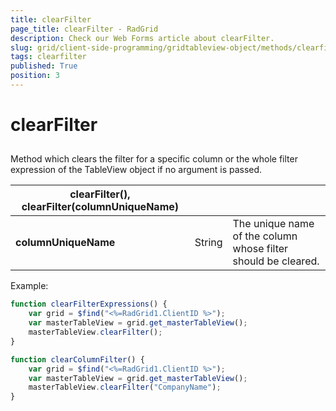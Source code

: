 ```yaml
---
title: clearFilter
page_title: clearFilter - RadGrid
description: Check our Web Forms article about clearFilter.
slug: grid/client-side-programming/gridtableview-object/methods/clearfilter
tags: clearfilter
published: True
position: 3
---
```


# clearFilter



## 

Method which clears the filter for a specific column or the whole filter expression of the TableView object if no argument is passed.


|  **clearFilter(), clearFilter(columnUniqueName)**  |  |  |
| ------ | ------ | ------ |
| **columnUniqueName** |String|The unique name of the column whose filter should be cleared.|

Example:

````JavaScript
function clearFilterExpressions() {
    var grid = $find("<%=RadGrid1.ClientID %>");
    var masterTableView = grid.get_masterTableView();
    masterTableView.clearFilter();
}

function clearColumnFilter() {
    var grid = $find("<%=RadGrid1.ClientID %>");
    var masterTableView = grid.get_masterTableView();
    masterTableView.clearFilter("CompanyName");
}
````


